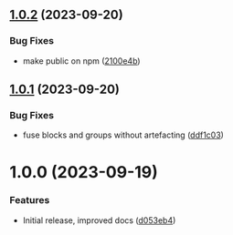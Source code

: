 ## [1.0.2](https://github.com/RiskChallenger/pixi-grouping/compare/v1.0.1...v1.0.2) (2023-09-20)


### Bug Fixes

* make public on npm ([2100e4b](https://github.com/RiskChallenger/pixi-grouping/commit/2100e4ba190229b27476c61248eeffad930426f9))

## [1.0.1](https://github.com/RiskChallenger/pixi-grouping/compare/v1.0.0...v1.0.1) (2023-09-20)


### Bug Fixes

* fuse blocks and groups without artefacting ([ddf1c03](https://github.com/RiskChallenger/pixi-grouping/commit/ddf1c031470d474d8ed72ceaf2e2afb38ca1029a))

# 1.0.0 (2023-09-19)


### Features

* Initial release, improved docs ([d053eb4](https://github.com/RiskChallenger/pixi-grouping/commit/d053eb4abe41d5d5b9208fdeae79486a2ce249ad))
